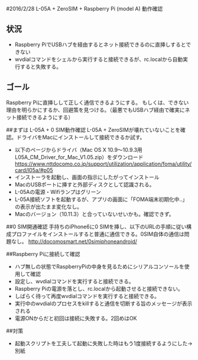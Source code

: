 #2016/2/28 L-05A + ZeroSIM + Raspberry Pi (model A) 動作確認
## 状況
- Raspberry PiでUSBハブを経由するとネット接続できるのに直挿しするとできない
- wvdialコマンドをシェルから実行すると接続できるが、rc.localから自動実行すると失敗する。

## ゴール
Raspberry Piに直挿しして正しく通信できるようにする。
もしくは、できない理由を明らかにするか、回避策を見つける。（最悪でもUSBハブ経由で確実にネット接続できるようにする）

##まずは L-05A + 0 SIM動作確認
L-05A + ZeroSIMが壊れていないことを確認。ドライバをMacにインストールして接続できるか試す。

- 以下のページからドライバ（Mac OS X 10.9～10.9.3用 L05A_CM_Driver_for_Mac_V1.05.zip）をダウンロード
　https://www.nttdocomo.co.jp/support/utilization/application/foma/utility/card/l05a/#p05
- インストーラを起動し、画面の指示にしたがってインストール
- MacのUSBポートに挿すと外部ディスクとして認識される。
- L-05Aの電源・Wifiランプはグリーン
- L-05A接続ソフトを起動するが、アプリの画面に「FOMA端末初期化中..」の表示が出たまま変化なし。
- Macのバージョン（10.11.3）と合っていないせいかも。確認できず。

##0 SIM開通確認
手持ちのiPhone6に0 SIMを挿し、以下のURLの手順に従い構成プロファイルをインストールすると普通に通信できる。0SIM自体の通信は問題なし。
http://docomosmart.net/0simiphoneandroid/

##Raspberry Piに接続して確認
- ハブ無しの状態でRaspberryPiの中身を見るためにシリアルコンソールを使用して確認
- 設定し、wvdialコマンドを実行すると接続できる。
- Raspberry Piの電源を落とし、rc.localから起動させると接続できない。
- しばらく待って再度wvdialコマンドを実行すると接続できる。
- 実行中のwvdialのプロセスをkillすると通信を切断する旨のメッセージが表示される
- 電源ONからだと初回は接続に失敗する。2回めはOK

##対策
- 起動スクリプトを工夫して起動に失敗した時はもう1度接続するようにした→別紙